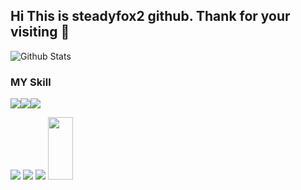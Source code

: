
## Hi This is steadyfox2 github. Thank for your visiting 👋


![Github Stats](https://github-readme-stats.vercel.app/api?username=steadyfox2&theme=great-gatsby&show_icons=true)


### MY Skill

<img src="https://img.shields.io/badge/Python-3766AB?style=plastic-square&logo=Python&logoColor=white"/><img src="https://img.shields.io/badge/Numpy-013243?style=plastic-square&logo=Numpy&logoColor=yellow"/><img src="https://img.shields.io/badge/Pandas-150458?style=plastic-square&logo=Pandas&logoColor=white"/>

<img src="https://img.shields.io/badge/scikit-learn-F7931E?style=plastic-square&logo=scikit-learn&logoColor=white"/>


<img src="https://img.shields.io/badge/MYSQL-4479A1?style=plastic-square&logo=MYSQL&logoColor=white"/>

<img src="https://img.shields.io/badge/Tableau-E97627?style=plastic-square&logo=Tableau&logoColor=white"/>

<img src="https://img.shields.io/badge/PyTorch-EE4C2C?style=plastic-square&logo=PyTorch&logoColor=white" width="40" height="100"/>

<!--
**steadyfox2/steadyfox2** is a ✨ _special_ ✨ repository because its `README.md` (this file) appears on your GitHub profile.

Here are some ideas to get you started:

- 🔭 I’m currently working on ...
- 🌱 I’m currently learning ...
- 👯 I’m looking to collaborate on ...
- 🤔 I’m looking for help with ...
- 💬 Ask me about ...
- 📫 How to reach me: ...
- 😄 Pronouns: ...
- ⚡ Fun fact: ...
-->
